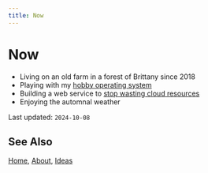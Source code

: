 ```yaml
---
title: Now
---
```


# Now

- Living on an old farm in a forest of Brittany since 2018
- Playing with my [hobby operating system][1]
- Building a web service to [stop wasting cloud resources][2]
- Enjoying the automnal weather

Last updated: `2024-10-08`

## See Also

[Home](/), [About](/about.html), [Ideas](/ideas.html)

[1]: https://moros.cc
[2]: https://stop.wasting.cloud

